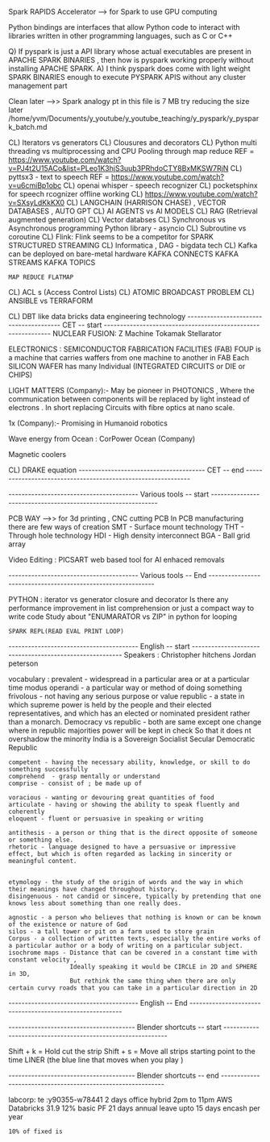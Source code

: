 Spark RAPIDS Accelerator --> for Spark to use GPU computing

Python bindings are interfaces that allow Python code to interact with libraries written in other programming languages, such as C or C++

Q)  If pyspark is just a API library whose actual executables are present in APACHE SPARK BINARIES , then how is pyspark
    working properly without installing APACHE SPARK.
A)  I think pyspark does come with light weight SPARK BINARIES enough to execute PYSPARK APIS without any 
    cluster management part 


Clean later -->> Spark analogy pt in this file is 7 MB try reducing the size later /home/yvm/Documents/y_youtube/y_youtube_teaching/y_pyspark/y_pyspark_batch.md



CL) Iterators vs generators
CL) Clousures and decorators
CL) Python multi threading vs multiprocessing and CPU Pooling through map reduce 
    REF = https://www.youtube.com/watch?v=PJ4t2U15ACo&list=PLeo1K3hjS3uub3PRhdoCTY8BxMKSW7RjN
CL) pyttsx3 - text to speech 
    REF = https://www.youtube.com/watch?v=u6cmiBp1obc
CL) openai whisper - speech recognizer
CL) pocketsphinx for speech rcognizer offline working 
CL) https://www.youtube.com/watch?v=SXsyLdKkKX0
CL) LANGCHAIN (HARRISON CHASE) , VECTOR DATABASES , AUTO GPT
CL) AI AGENTS vs AI MODELS
CL) RAG (Retrieval augmented generation)
CL) Vector databses
CL) Synchronous vs Asynchronous programming
    Python library - asyncio
CL) Subroutine vs coroutine
CL) Flink:
        Flink seems to be a competitor for SPARK STRUCTURED STREAMING 
CL) Informatica , DAG - bigdata tech 
CL) Kafka can be deployed on bare-metal hardware
    KAFKA CONNECTS
    KAFKA STREAMS
    KAFKA TOPICS

    MAP REDUCE FLATMAP
CL) ACL s (Access Control Lists)
CL) ATOMIC BROADCAST PROBLEM
CL) ANSIBLE vs TERRAFORM

CL) DBT like data bricks data engineering technology
--------------------------------------- CET -- start -------------------------------------------------------------
NUCLEAR FUSION:
    Z Machine 
    Tokamak
    Stellarator

ELECTRONICS :
    SEMICONDUCTOR FABRICATION FACILITIES (FAB)
        FOUP is a machine that carries waffers from one machine to another in FAB
        Each SILICON WAFER has many Individual (INTEGRATED CIRCUITS or DIE or CHIPS)


LIGHT MATTERS (Company):-   May be pioneer in PHOTONICS , Where the communication between components will be replaced by light 
                            instead of electrons . In short replacing Circuits with fibre optics at nano scale.

1x (Company):-  Promising in Humanoid robotics

Wave energy from Ocean :
    CorPower Ocean (Company)

Magnetic coolers

CL) DRAKE equation 
--------------------------------------- CET -- end -------------------------------------------------------------





---------------------------------------- Various tools -- start -------------------------------------------------------------

PCB WAY -->> for 3d printing , CNC cutting PCB 
    In PCB manufacturing there are few ways of creation
        SMT - Surface mount technology
        THT - Through hole technology 
        HDI - High density interconnect
        BGA - Ball grid array


Video Editing :
    PICSART web based tool for AI enhaced removals 
    
---------------------------------------- Various tools -- End -------------------------------------------------------------

PYTHON :
    iterator vs generator
    closure and decorator 
    Is there any performance improvement in list comprehension or just a compact way to write code
    Study about "ENUMARATOR vs ZIP" in python for looping 

    SPARK REPL(READ EVAL PRINT LOOP)

---------------------------------------- English -- start --------------------------------------------------------
Speakers :
    Christopher hitchens 
    Jordan peterson

vocabulary :
    prevalent - widespread in a particular area or at a particular time
    modus operandi - a particular way or method of doing something
    frivolous - not having any serious purpose or value
    republic - a state in which supreme power is held by the people and their elected representatives, 
                and which has an elected or nominated president rather than a monarch.
    Democracy vs republic - both are same except one change where in republic majorities power will be kept in check
                            So that it does nt overshadow the minority 
    India is a Sovereign Socialist Secular Democratic Republic

    competent - having the necessary ability, knowledge, or skill to do something successfully
    comprehend  - grasp mentally or understand
    comprise - consist of ; be made up of

    voracious - wanting or devouring great quantities of food
    articulate - having or showing the ability to speak fluently and coherently
    eloquent - fluent or persuasive in speaking or writing

    antithesis - a person or thing that is the direct opposite of someone or something else.
    rhetoric - language designed to have a persuasive or impressive effect, but which is often regarded as lacking in sincerity or meaningful content.


    etymology - the study of the origin of words and the way in which their meanings have changed throughout history.
    disingenuous - not candid or sincere, typically by pretending that one knows less about something than one really does.

    agnostic - a person who believes that nothing is known or can be known of the existence or nature of God
    silos - a tall tower or pit on a farm used to store grain
    Corpus - a collection of written texts, especially the entire works of a particular author or a body of writing on a particular subject.
    isochrome maps - Distance that can be covered in a constant time with constant velocity ,
                     Ideally speaking it would be CIRCLE in 2D and SPHERE in 3D,
                     But rethink the same thing when there are only certain curvy roads that you can take in a particular direction in 2D
---------------------------------------- English -- End ---------------------------------------------------------



--------------------------------------- Blender shortcuts -- start ------------------------------------------------------------

Shift + k = Hold cut the strip
Shift + s = Move all strips starting point to the time LINER (the blue line that moves when you play )


--------------------------------------- Blender shortcuts -- end ------------------------------------------------------------

labcorp:
    te :y90355-w78441
    2 days office hybrid
    2pm to 11pm
    AWS Databricks
    31.9
    12% basic PF
    21 days annual leave upto 15 days encash per year

    10% of fixed is 